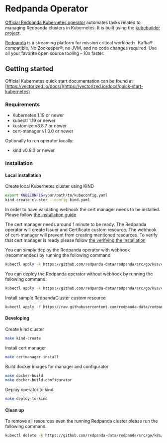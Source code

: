 # Redpanda Operator

[Official Redpanda Kubernetes operator](https://github.com/redpanda-data/redpanda/tree/dev/src/go/k8s)
automates tasks related to managing Redpanda clusters in Kubernetes. It is built using the
[kubebuilder project](https://github.com/kubernetes-sigs/kubebuilder).

[Redpanda](https://github.com/redpanda-data/redpanda) is a streaming platform for mission critical
workloads. Kafka® compatible, No Zookeeper®, no JVM, and no code changes required.
Use all your favorite open source tooling - 10x faster.

## Getting started

Official Kubernetes quick start documentation can be found at
[https://vectorized.io/docs/](https://vectorized.io/docs/quick-start-kubernetes)

### Requirements

* Kubernetes 1.19 or newer
* kubectl 1.19 or newer
* kustomize v3.8.7 or newer
* cert-manager v1.0.0 or newer

Optionally to run operator locally:

* kind v0.9.0 or newer

### Installation

#### Local installation

Create local Kubernetes cluster using KIND

```bash
export KUBECONFIG=your/path/to/kubeconfig.yaml
kind create cluster --config kind.yaml
```

In order to have validating webhook the cert manager needs to be
installed. Please follow 
[the installation guide](https://cert-manager.io/docs/installation/)

The cert manager needs around 1 minute to be ready. The Redpanda
operator will create Issuer and Certificate custom resource. The
webhook of cert-manager will prevent from creating mentioned
resources. To verify that cert manager is ready please follow
[the verifying the installation](https://cert-manager.io/docs/installation/kubernetes/#verifying-the-installation)

You can simply deploy the Redpanda operator with webhook (recommended) by running the following command

```bash
kubectl apply -k https://github.com/redpanda-data/redpanda/src/go/k8s/config/default
```

You can deploy the Redpanda operator without webhook by running the following command:

```bash
kubectl apply -k https://github.com/redpanda-data/redpanda/src/go/k8s/config/without-webhook
```

Install sample RedpandaCluster custom resource

```bash
kubectl apply -f https://raw.githubusercontent.com/redpanda-data/redpanda/dev/src/go/k8s/config/samples/one_node_cluster.yaml
```

#### Developing


Create kind cluster

```bash
make kind-create
```

Install cert manager

```bash
make certmanager-install
```

Build docker images for manager and configurator

```bash
make docker-build
make docker-build-configurator
```

Deploy operator to kind

```bash
make deploy-to-kind
```

#### Clean up

To remove all resources even the running Redpanda cluster
please run the following command:

```bash
kubectl delete -k https://github.com/redpanda-data/redpanda/src/go/k8s/config/default
```
